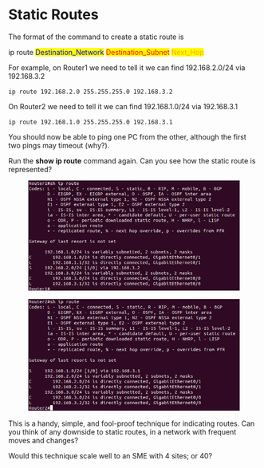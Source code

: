 # Static Routes

The format of the command to create a static route is&#x20;

ip route <mark style="color:blue;">Destination\_Network</mark> <mark style="color:red;">Destination\_Subnet</mark> <mark style="color:orange;">Next\_Hop</mark>

For example, on Router1 we need to tell it we can find 192.168.2.0/24 via 192.168.3.2

```
ip route 192.168.2.0 255.255.255.0 192.168.3.2
```

On Router2 we need to tell it we can find 192.168.1.0/24 via 192.168.3.1

```
ip route 192.168.1.0 255.255.255.0 192.168.3.1
```

You should now be able to ping one PC from the other, although the first two pings may timeout (why?).&#x20;

Run the **show ip route** command again. Can you see how the static route is represented?

<figure><img src="../.gitbook/assets/image (8).png" alt=""><figcaption></figcaption></figure>

<figure><img src="../.gitbook/assets/image (9).png" alt=""><figcaption></figcaption></figure>

This is a handy, simple, and fool-proof technique for indicating routes. Can you think of any downside to static routes, in a network with frequent moves and changes?

Would this technique scale well to an SME with 4 sites; or 40?
